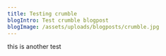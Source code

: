 ```yaml
---
title: Testing crumble
blogIntro: Test crumble blogpost
blogImage: /assets/uploads/blogposts/crumble.jpg
---
```

this is another test